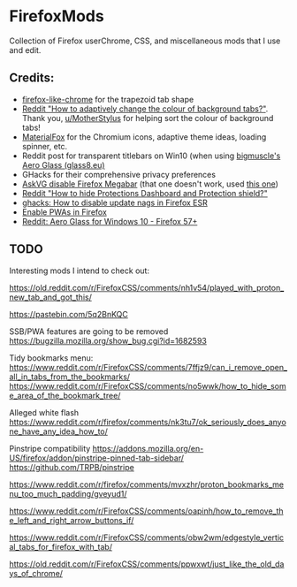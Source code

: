 # FirefoxMods
Collection of Firefox userChrome, CSS, and miscellaneous mods that I use and edit.

## Credits:
- [firefox-like-chrome](https://github.com/pratyushtewari/firefox-like-chrome) for the trapezoid tab shape
- [Reddit "How to adaptively change the colour of background tabs?"](https://old.reddit.com/r/FirefoxCSS/comments/naup3i/how_to_adaptively_change_the_colour_of_background/). Thank you, [u/MotherStylus](https://github.com/aminomancer/uc.css.js) for helping sort the colour of background tabs!
- [MaterialFox](https://github.com/muckSponge/MaterialFox) for the Chromium icons, adaptive theme ideas, loading spinner, etc.
- Reddit post for transparent titlebars on Win10 (when using [bigmuscle's Aero Glass (glass8.eu)](http://www.glass8.eu/)
- GHacks for their comprehensive privacy preferences
- [AskVG disable Firefox Megabar](https://www.askvg.com/tip-new-working-method-to-disable-enlarging-address-bar-in-mozilla-firefox/) (that one doesn't work, used [this one](https://www.askvg.com/tip-the-best-working-method-to-get-classic-address-bar-in-mozilla-firefox/))
- [Reddit "How to hide Protections Dashboard and Protection shield?" ](https://www.reddit.com/r/firefox/comments/kafi3y/how_to_hide_protections_dashboard_and_protection/)
- [ghacks: How to disable update nags in Firefox ESR](https://www.ghacks.net/2014/11/10/display-an-update-badge-in-firefox/)
- [Enable PWAs in Firefox](https://www.thurrott.com/cloud/web-browsers/mozilla-firefox/246039/tip-use-firefox-for-web-apps)
- [Reddit: Aero Glass for Windows 10 - Firefox 57+](https://old.reddit.com/r/FirefoxCSS/comments/7o8a6j/code_screenshot_aero_glass_windows_10_firefox_57/)

## TODO
Interesting mods I intend to check out:

https://old.reddit.com/r/FirefoxCSS/comments/nh1v54/played_with_proton_new_tab_and_got_this/

https://pastebin.com/5q2BnKQC

SSB/PWA features are going to be removed
https://bugzilla.mozilla.org/show_bug.cgi?id=1682593

Tidy bookmarks menu:
https://www.reddit.com/r/FirefoxCSS/comments/7ffjz9/can_i_remove_open_all_in_tabs_from_the_bookmarks/
https://www.reddit.com/r/FirefoxCSS/comments/no5wwk/how_to_hide_some_area_of_the_bookmark_tree/

Alleged white flash
https://www.reddit.com/r/firefox/comments/nk3tu7/ok_seriously_does_anyone_have_any_idea_how_to/

Pinstripe compatibility
https://addons.mozilla.org/en-US/firefox/addon/pinstripe-pinned-tab-sidebar/
https://github.com/TRPB/pinstripe

https://www.reddit.com/r/firefox/comments/mvxzhr/proton_bookmarks_menu_too_much_padding/gveyud1/

https://www.reddit.com/r/FirefoxCSS/comments/oapinh/how_to_remove_the_left_and_right_arrow_buttons_if/

https://www.reddit.com/r/FirefoxCSS/comments/obw2wm/edgestyle_vertical_tabs_for_firefox_with_tab/

https://old.reddit.com/r/FirefoxCSS/comments/ppwxwt/just_like_the_old_days_of_chrome/
